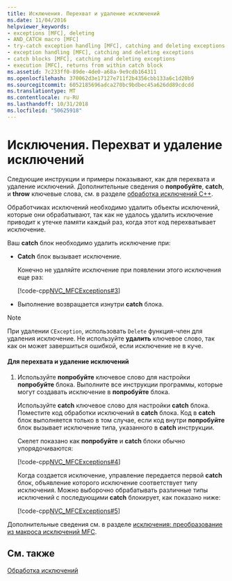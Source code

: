 ```yaml
---
title: Исключения. Перехват и удаление исключений
ms.date: 11/04/2016
helpviewer_keywords:
- exceptions [MFC], deleting
- AND_CATCH macro [MFC]
- try-catch exception handling [MFC], catching and deleting exceptions
- exception handling [MFC], catching and deleting exceptions
- catch blocks [MFC], catching and deleting exceptions
- execution [MFC], returns from within catch block
ms.assetid: 7c233ff0-89de-4de0-a68a-9e9cdb164311
ms.openlocfilehash: 370062d3e17127e711f2b4356cbb133a6c1d20b9
ms.sourcegitcommit: 6052185696adca270bc9bdbec45a626dd89cdcdd
ms.translationtype: MT
ms.contentlocale: ru-RU
ms.lasthandoff: 10/31/2018
ms.locfileid: "50625918"
---
```

# <a name="exceptions-catching-and-deleting-exceptions"></a>Исключения. Перехват и удаление исключений

Следующие инструкции и примеры показывают, как для перехвата и удаление исключений. Дополнительные сведения о **попробуйте**, **catch**, и **throw** ключевые слова, см. в разделе [обработка исключений C++](../cpp/cpp-exception-handling.md).

Обработчиках исключений необходимо удалить объекты исключений, которые они обрабатывают, так как не удалось удалить исключение приводит к утечке памяти каждый раз, когда этот код перехватывает исключение.

Ваш **catch** блок необходимо удалить исключение при:

- **Catch** блок вызывает исключение.

   Конечно не удаляйте исключение при появлении этого исключения еще раз:

   [!code-cpp[NVC_MFCExceptions#3](../mfc/codesnippet/cpp/exceptions-catching-and-deleting-exceptions_1.cpp)]

- Выполнение возвращается изнутри **catch** блока.

> [!NOTE]
>  При удалении `CException`, использовать `Delete` функция-член для удаления исключение. Не используйте **удалить** ключевое слово, так как он может завершиться ошибкой, если исключение не в куче.

#### <a name="to-catch-and-delete-exceptions"></a>Для перехвата и удаление исключений

1. Используйте **попробуйте** ключевое слово для настройки **попробуйте** блока. Выполните все инструкции программы, которые могут создавать исключение в **попробуйте** блока.

   Используйте **catch** ключевое слово для настройки **catch** блока. Поместите код обработки исключений в **catch** блока. Код в **catch** блок выполняется только в том случае, если код внутри **попробуйте** блок вызывает исключение типа, указанного в **catch** инструкции.

   Скелет показано как **попробуйте** и **catch** блоки обычно упорядочиваются:

   [!code-cpp[NVC_MFCExceptions#4](../mfc/codesnippet/cpp/exceptions-catching-and-deleting-exceptions_2.cpp)]

   Когда создается исключение, управление передается первой **catch** блок, объявление которого исключение соответствует типу исключения. Можно выборочно обрабатывать различные типы исключений с последующими **catch** блокирует, как показано ниже:

   [!code-cpp[NVC_MFCExceptions#5](../mfc/codesnippet/cpp/exceptions-catching-and-deleting-exceptions_3.cpp)]

Дополнительные сведения см. в разделе [исключения: преобразование из макроса исключений MFC](../mfc/exceptions-converting-from-mfc-exception-macros.md).

## <a name="see-also"></a>См. также

[Обработка исключений](../mfc/exception-handling-in-mfc.md)

